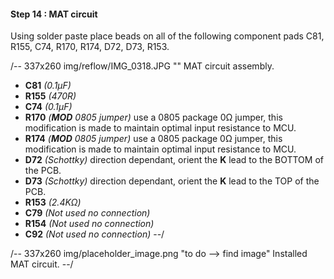 #### Step 14 : MAT circuit ####

Using solder paste place beads on all of the following component pads C81, R155, C74, R170, R174, D72, D73, R153.

/-- 337x260 img/reflow/IMG_0318.JPG "" MAT circuit assembly. 

- **C81**  *(0.1µF)* 
- **R155** *(470R)*
- **C74**  *(0.1µF)* 
- **R170** *(**MOD** 0805 jumper)* use a 0805 package 0&ohm; jumper, this modification is made to maintain optimal input resistance to MCU.
- **R174** *(**MOD** 0805 jumper)* use a 0805 package 0&ohm; jumper, this modification is made to maintain optimal input resistance to MCU.
- **D72**  *(Schottky)* direction dependant, orient the **K** lead to the BOTTOM of the PCB.
- **D73**  *(Schottky)* direction dependant, orient the **K** lead to the TOP of the PCB.
- **R153** *(2.4K&ohm;)*
- **C79**  *(Not used no connection)*
- **R154** *(Not used no connection)*
- **C92**  *(Not used no connection)*
--/

/-- 337x260 img/placeholder_image.png "to do --> find image" Installed MAT circuit. --/
